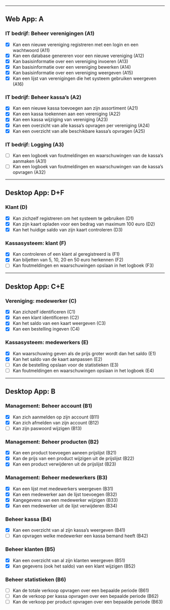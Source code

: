 ﻿---

## Web App: A

### IT bedrijf: Beheer verenigingen (A1)
- [x] Kan een nieuwe vereniging registreren met een login en een wachtwoord (A11)
- [x] Kan een database genereren voor een nieuwe vereniging (A12)
- [x] Kan basisinformatie over een vereniging invoeren (A13)
- [x] Kan basisinformatie over een vereniging bewerken (A14)
- [x] Kan basisinformatie over een vereniging weergeven (A15)
- [x] Kan een lijst van verenigingen die het systeem gebruiken weergeven (A16)

### IT bedrijf: Beheer kassa’s (A2)
- [x] Kan een nieuwe kassa toevoegen aan zijn assortiment (A21)
- [x] Kan een kassa toekennen aan een vereniging (A22)
- [x] Kan een kassa wijziging van vereniging (A23)
- [x] Kan een overzicht van alle kassa’s opvragen per vereniging (A24)
- [x] Kan een overzicht van alle beschikbare kassa’s opvragen (A25)

### IT bedrijf: Logging (A3)
- [ ] Kan een logboek van foutmeldingen en waarschuwingen van de kassa’s aanmaken (A31)
- [ ] Kan een logboek van foutmeldingen en waarschuwingen van de kassa’s opvragen (A32)

---

## Desktop App: D+F

### Klant (D)
- [x] Kan zichzelf registreren om het systeem te gebruiken (D1)
- [x] Kan zijn kaart opladen voor een bedrag van maximum 100 euro (D2)
- [x] Kan het huidige saldo van zijn kaart controleren (D3)

### Kassasysteem: klant (F)
- [x] Kan controleren of een klant al geregistreerd is (F1)
- [x] Kan biljetten van 5, 10, 20 en 50 euro herkennen (F2)
- [ ] Kan foutmeldingen en waarschuwingen opslaan in het logboek (F3)

---

## Desktop App: C+E

### Vereniging: medewerker (C)
- [x] Kan zichzelf identificeren (C1)
- [x] Kan een klant identificeren (C2)
- [x] Kan het saldo van een kaart weergeven (C3)
- [x] Kan een bestelling ingeven (C4)

### Kassasysteem: medewerkers (E)
- [x] Kan waarschuwing geven als de prijs groter wordt dan het saldo (E1)
- [x] Kan het saldo van de kaart aanpassen (E2)
- [ ] Kan de bestelling opslaan voor de statistieken (E3)
- [ ] Kan foutmeldingen en waarschuwingen opslaan in het logboek (E4)

---

## Desktop App: B

### Management: Beheer account (B1)
- [x] Kan zich aanmelden op zijn account (B11)
- [x] Kan zich afmelden van zijn account (B12)
- [ ] Kan zijn paswoord wijzigen (B13)

### Management: Beheer producten (B2)
- [x] Kan een product toevoegen aaneen prijslijst (B21)
- [x] Kan de prijs van een product wijzigen uit de prijslijst (B22)
- [x] Kan een product verwijderen uit de prijslijst (B23)

### Management: Beheer medewerkers (B3)
- [x] Kan een lijst met medewerkers weergeven (B31)
- [x] Kan een medewerker aan de lijst toevoegen (B32)
- [x] Kangegevens van een medewerker wijzigen (B33)
- [x] Kan een medewerker uit de lijst verwijderen (B34)

### Beheer kassa (B4)
- [x] Kan een overzicht van al zijn kassa’s weergeven (B41)
- [ ] Kan opvragen welke medewerker een kassa bemand heeft (B42)

### Beheer klanten (B5)
- [x] Kan een overzicht van al zijn klanten weergeven (B51)
- [x] Kan gegevens (ook het saldo) van een klant wijzigen (B52)

### Beheer statistieken (B6)
- [ ] Kan de totale verkoop opvragen over een bepaalde periode (B61)
- [ ] Kan de verkoop per kassa opvragen over een bepaalde periode (B62)
- [ ] Kan de verkoop per product opvragen over een bepaalde periode (B63)